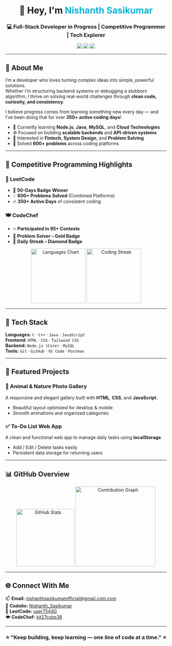 <!-- ====== HEADER ====== -->
<h1 align="center">👋 Hey, I'm <span style="color:#06b6d4;">Nishanth Sasikumar</span></h1>
<h3 align="center">💻 Full-Stack Developer in Progress | Competitive Programmer | Tech Explorer</h3>

<p align="center">
  <a href="https://codolio.com/profile/Nishanth_Sasikumar"><img src="https://img.shields.io/badge/Codolio-Profile-0ea5a4?style=for-the-badge&logo=codio" /></a>
  <a href="https://leetcode.com/u/user7544G/"><img src="https://img.shields.io/badge/LeetCode-Profile-ffa116?style=for-the-badge&logo=leetcode" /></a>
  <a href="https://www.codechef.com/users/kit27csbs38"><img src="https://img.shields.io/badge/CodeChef-Profile-5b4638?style=for-the-badge&logo=codechef" /></a>
</p>

---

## 🚀 About Me  

I’m a developer who loves turning complex ideas into simple, powerful solutions.  
Whether I’m structuring backend systems or debugging a stubborn algorithm, I thrive on solving real-world challenges through **clean code, curiosity, and consistency**.  

I believe progress comes from learning something new every day — and I’ve been doing that for over **350+ active coding days**!  

- 🌱 Currently learning **Node.js**, **Java**, **MySQL**, and **Cloud Technologies**  
- ⚙️ Focused on building **scalable backends** and **API-driven systems**  
- 🎯 Interested in **Fintech**, **System Design**, and **Problem Solving**  
- 🧩 Solved **600+ problems** across coding platforms  

---

## 🧠 Competitive Programming Highlights  

### 🧩 LeetCode  
- 🏅 **50-Days Badge Winner**  
- 💡 **600+ Problems Solved** (Combined Platforms)  
- 🔥 **350+ Active Days** of consistent coding  

### 🍽️ CodeChef  
- ⭐ **Participated in 95+ Contests**  
- 🥇 **Problem Solver – Gold Badge**  
- 💎 **Daily Streak – Diamond Badge**

<p align="center">
  <img src="https://github-readme-stats.vercel.app/api/top-langs/?username=Nishanth-S-2005&layout=donut&theme=tokyonight" alt="Languages Chart" height="170"/>
  <img src="https://github-readme-streak-stats.herokuapp.com/?user=Nishanth-S-2005&theme=tokyonight" alt="Coding Streak" height="170"/>
</p>

---

## 🧰 Tech Stack  

**Languages:** `C` · `C++` · `Java` · `JavaScript`  
**Frontend:** `HTML` · `CSS` · `Tailwind CSS`  
**Backend:** `Node.js (Core)` · `MySQL`  
**Tools:** `Git` · `GitHub` · `VS Code` · `Postman`

---

## 🌟 Featured Projects  

### 🐾 Animal & Nature Photo Gallery  
A responsive and elegant gallery built with **HTML**, **CSS**, and **JavaScript**.  
- Beautiful layout optimized for desktop & mobile  
- Smooth animations and organized categories  

### ✅ To-Do List Web App  
A clean and functional web app to manage daily tasks using **localStorage**.  
- Add / Edit / Delete tasks easily  
- Persistent data storage for returning users  

---

## 📊 GitHub Overview  

<p align="center">
  <img src="https://github-readme-stats.vercel.app/api?username=Nishanth-S-2005&show_icons=true&theme=radical" height="180" alt="GitHub Stats"/>
  <img src="https://github-readme-activity-graph.vercel.app/graph?username=Nishanth-S-2005&theme=tokyo-night" height="250" alt="Contribution Graph"/>
</p>

---

## 🌐 Connect With Me  

📫 **Email:** nishanthsasikumarofficial@gmail.com.com  
💼 **Codolio:** [Nishanth_Sasikumar](https://codolio.com/profile/Nishanth_Sasikumar)  
🧩 **LeetCode:** [user7544G](https://leetcode.com/u/user7544G/)  
🍽️ **CodeChef:** [kit27csbs38](https://www.codechef.com/users/kit27csbs38)

---

<h3 align="center">⭐ "Keep building, keep learning — one line of code at a time." ⭐</h3>

